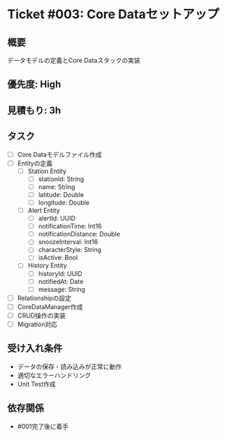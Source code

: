 # Ticket #003: Core Dataセットアップ

## 概要
データモデルの定義とCore Dataスタックの実装

## 優先度: High
## 見積もり: 3h

## タスク
- [ ] Core Dataモデルファイル作成
- [ ] Entityの定義
  - [ ] Station Entity
    - [ ] stationId: String
    - [ ] name: String
    - [ ] latitude: Double
    - [ ] longitude: Double
  - [ ] Alert Entity
    - [ ] alertId: UUID
    - [ ] notificationTime: Int16
    - [ ] notificationDistance: Double
    - [ ] snoozeInterval: Int16
    - [ ] characterStyle: String
    - [ ] isActive: Bool
  - [ ] History Entity
    - [ ] historyId: UUID
    - [ ] notifiedAt: Date
    - [ ] message: String
- [ ] Relationshipの設定
- [ ] CoreDataManager作成
- [ ] CRUD操作の実装
- [ ] Migration対応

## 受け入れ条件
- データの保存・読み込みが正常に動作
- 適切なエラーハンドリング
- Unit Test作成

## 依存関係
- #001完了後に着手